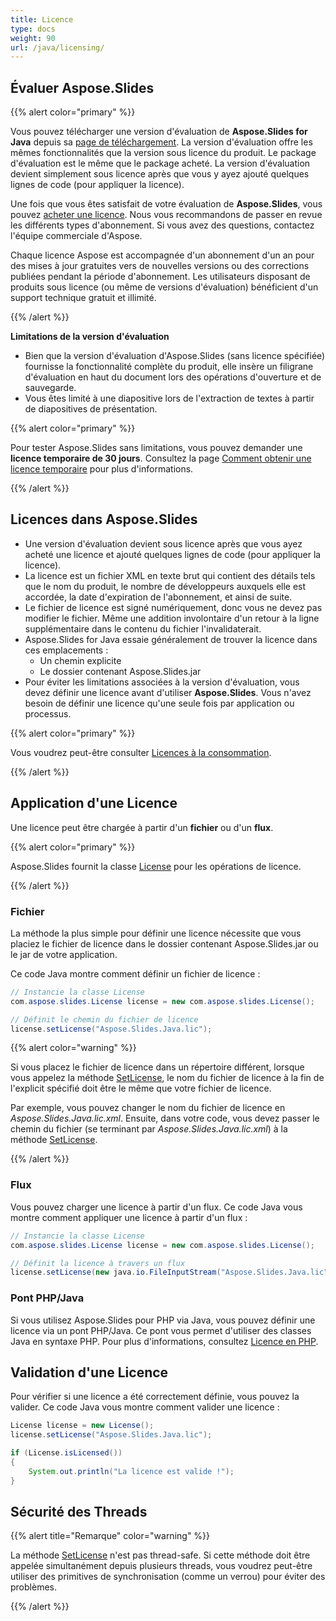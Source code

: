 ```yaml
---
title: Licence
type: docs
weight: 90
url: /java/licensing/
---
```


## **Évaluer Aspose.Slides**

{{% alert color="primary" %}} 

Vous pouvez télécharger une version d'évaluation de **Aspose.Slides for Java** depuis sa [page de téléchargement](https://releases.aspose.com/java/repo/com/aspose/aspose-slides/). La version d'évaluation offre les mêmes fonctionnalités que la version sous licence du produit. Le package d'évaluation est le même que le package acheté. La version d'évaluation devient simplement sous licence après que vous y ayez ajouté quelques lignes de code (pour appliquer la licence).

Une fois que vous êtes satisfait de votre évaluation de **Aspose.Slides**, vous pouvez [acheter une licence](https://purchase.aspose.com/buy). Nous vous recommandons de passer en revue les différents types d'abonnement. Si vous avez des questions, contactez l'équipe commerciale d'Aspose.

Chaque licence Aspose est accompagnée d'un abonnement d'un an pour des mises à jour gratuites vers de nouvelles versions ou des corrections publiées pendant la période d'abonnement. Les utilisateurs disposant de produits sous licence (ou même de versions d'évaluation) bénéficient d'un support technique gratuit et illimité.

{{% /alert %}} 

**Limitations de la version d'évaluation**

* Bien que la version d'évaluation d'Aspose.Slides (sans licence spécifiée) fournisse la fonctionnalité complète du produit, elle insère un filigrane d'évaluation en haut du document lors des opérations d'ouverture et de sauvegarde.
* Vous êtes limité à une diapositive lors de l'extraction de textes à partir de diapositives de présentation.

{{% alert color="primary" %}} 

Pour tester Aspose.Slides sans limitations, vous pouvez demander une **licence temporaire de 30 jours**. Consultez la page [Comment obtenir une licence temporaire](https://purchase.aspose.com/temporary-license) pour plus d'informations.

{{% /alert %}}

## **Licences dans Aspose.Slides**

* Une version d'évaluation devient sous licence après que vous ayez acheté une licence et ajouté quelques lignes de code (pour appliquer la licence).
* La licence est un fichier XML en texte brut qui contient des détails tels que le nom du produit, le nombre de développeurs auxquels elle est accordée, la date d'expiration de l'abonnement, et ainsi de suite.
* Le fichier de licence est signé numériquement, donc vous ne devez pas modifier le fichier. Même une addition involontaire d'un retour à la ligne supplémentaire dans le contenu du fichier l'invalidaterait.
* Aspose.Slides for Java essaie généralement de trouver la licence dans ces emplacements :
  * Un chemin explicite
  * Le dossier contenant Aspose.Slides.jar
* Pour éviter les limitations associées à la version d'évaluation, vous devez définir une licence avant d'utiliser **Aspose.Slides**. Vous n'avez besoin de définir une licence qu'une seule fois par application ou processus.

{{% alert color="primary" %}} 

Vous voudrez peut-être consulter [Licences à la consommation](/slides/java/metered-licensing/).

{{% /alert %}} 

## **Application d'une Licence**

Une licence peut être chargée à partir d'un **fichier** ou d'un **flux**.

{{% alert color="primary" %}}

Aspose.Slides fournit la classe [License](https://reference.aspose.com/slides/java/com.aspose.slides/License) pour les opérations de licence.

{{% /alert %}} 

### **Fichier**

La méthode la plus simple pour définir une licence nécessite que vous placiez le fichier de licence dans le dossier contenant Aspose.Slides.jar ou le jar de votre application.

Ce code Java montre comment définir un fichier de licence :

``` java
// Instancie la classe License
com.aspose.slides.License license = new com.aspose.slides.License();

// Définit le chemin du fichier de licence
license.setLicense("Aspose.Slides.Java.lic");
```

{{% alert color="warning" %}} 

Si vous placez le fichier de licence dans un répertoire différent, lorsque vous appelez la méthode [SetLicense](https://reference.aspose.com/slides/java/com.aspose.slides/License#setLicense-java.lang.String-), le nom du fichier de licence à la fin de l'explicit spécifié doit être le même que votre fichier de licence.

Par exemple, vous pouvez changer le nom du fichier de licence en *Aspose.Slides.Java.lic.xml*. Ensuite, dans votre code, vous devez passer le chemin du fichier (se terminant par *Aspose.Slides.Java.lic.xml*) à la méthode [SetLicense](https://reference.aspose.com/slides/java/com.aspose.slides/License#setLicense-java.lang.String-).

{{% /alert %}}

### **Flux**

Vous pouvez charger une licence à partir d'un flux. Ce code Java vous montre comment appliquer une licence à partir d'un flux :

``` java
// Instancie la classe License
com.aspose.slides.License license = new com.aspose.slides.License();

// Définit la licence à travers un flux
license.setLicense(new java.io.FileInputStream("Aspose.Slides.Java.lic"));
```

### **Pont PHP/Java**

Si vous utilisez Aspose.Slides pour PHP via Java, vous pouvez définir une licence via un pont PHP/Java. Ce pont vous permet d'utiliser des classes Java en syntaxe PHP. Pour plus d'informations, consultez [Licence en PHP](/slides/php-java/licensing/).

## **Validation d'une Licence**

Pour vérifier si une licence a été correctement définie, vous pouvez la valider. Ce code Java vous montre comment valider une licence :

```java
License license = new License();
license.setLicense("Aspose.Slides.Java.lic");

if (License.isLicensed()) 
{
    System.out.println("La licence est valide !");
}
```

## **Sécurité des Threads**

{{% alert title="Remarque" color="warning" %}} 

La méthode [SetLicense](https://reference.aspose.com/slides/java/com.aspose.slides/License#setLicense-java.io.InputStream-) n'est pas thread-safe. Si cette méthode doit être appelée simultanément depuis plusieurs threads, vous voudrez peut-être utiliser des primitives de synchronisation (comme un verrou) pour éviter des problèmes.

{{% /alert %}}